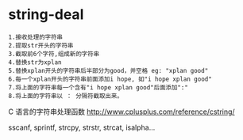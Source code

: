 # string-deal
    1.接收处理的字符串 
    2.提取str开头的字符串 
    3.截取前6个字符,组成新的字符串  
    4.替换str为xplan   
    5.替换xplan开头的字符串后半部分为good，并空格 eg: "xplan good"   
    6.每一个xplan开头的字符串前面添加i hope, 如"i hope xplan good"   
    7.将上面的字符串每一个含有"i hope xplan good"后面添加":"   
    8.将上面的字符串以 ： 分隔符截取出来。

C 语言的字符串处理函数
http://www.cplusplus.com/reference/cstring/

sscanf, sprintf, strcpy, strstr, strcat, isalpha...
